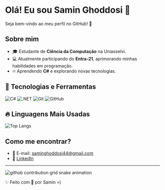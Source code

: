 # Olá! Eu sou Samin Ghoddosi 👋

Seja bem-vindo ao meu perfil no GitHub! 🚀

## Sobre mim
- 🎓 Estudante de **Ciência da Computação** na Uniasselvi.
- 💻 Atualmente participando do **Entra-21**, aprimorando minhas habilidades em programação.
- 🔥 Aprendendo **C#** e explorando novas tecnologias.

## 🚀 Tecnologias e Ferramentas

![C#](https://img.shields.io/badge/-C%23-239120?style=flat-square&logo=c-sharp&logoColor=white)
![.NET](https://img.shields.io/badge/-.NET-512BD4?style=flat-square&logo=dotnet&logoColor=white)
![Git](https://img.shields.io/badge/-Git-F05032?style=flat-square&logo=git&logoColor=white)
![GitHub](https://img.shields.io/badge/-GitHub-181717?style=flat-square&logo=github&logoColor=white)

## 🔥 Linguagens Mais Usadas

![Top Langs](https://github-readme-stats.vercel.app/api/top-langs/?username=samin576&layout=compact&theme=radical)

## Como me encontrar?
- 📧 E-mail: saminghoddosi44@gmail.com
- 🔗 [LinkedIn](https://www.linkedin.com/in/samin-ghoddosi/)

---

<picture align="center">
  <source media="(prefers-color-scheme: dark)" srcset="https://raw.githubusercontent.com/samin576/samin576/output/github-contribution-grid-snake-dark.svg">
  <source media="(prefers-color-scheme: light)" srcset="https://raw.githubusercontent.com/samin576/samin576/output/github-contribution-grid-snake-dark.svg">
  <img align="center" alt="github contribution grid snake animation" src="https://raw.githubusercontent.com/samin576/samin576/output/github-contribution-grid-snake.svg">
</picture>

✨ Feito com 💙 por Samin =)

